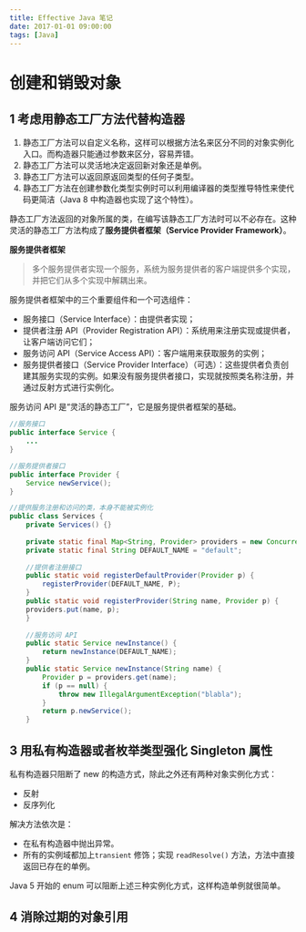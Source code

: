 ```yaml
---
title: Effective Java 笔记
date: 2017-01-01 09:00:00
tags: [Java]
---
```


# 创建和销毁对象

## 1 考虑用静态工厂方法代替构造器

1. 静态工厂方法可以自定义名称，这样可以根据方法名来区分不同的对象实例化入口。而构造器只能通过参数来区分，容易弄错。
2. 静态工厂方法可以灵活地决定返回新对象还是单例。
3. 静态工厂方法可以返回原返回类型的任何子类型。
4. 静态工厂方法在创建参数化类型实例时可以利用编译器的类型推导特性来使代码更简洁（Java 8 中构造器也实现了这个特性）。

静态工厂方法返回的对象所属的类，在编写该静态工厂方法时可以不必存在。这种灵活的静态工厂方法构成了**服务提供者框架（Service Provider Framework）**。

**服务提供者框架**
> 多个服务提供者实现一个服务，系统为服务提供者的客户端提供多个实现，并把它们从多个实现中解耦出来。

服务提供者框架中的三个重要组件和一个可选组件：

- 服务接口（Service Interface）：由提供者实现；
- 提供者注册 API（Provider Registration API）：系统用来注册实现或提供者，让客户端访问它们；
- 服务访问 API（Service Access API）：客户端用来获取服务的实例；
- 服务提供者接口（Service Provider Interface）（可选）：这些提供者负责创建其服务实现的实例。如果没有服务提供者接口，实现就按照类名称注册，并通过反射方式进行实例化。

服务访问 API 是“灵活的静态工厂”，它是服务提供者框架的基础。

```java
//服务接口
public interface Service {
    ...
}

//服务提供者接口
public interface Provider {
    Service newService();
}

//提供服务注册和访问的类，本身不能被实例化
public class Services {
    private Services() {}
    
    private static final Map<String, Provider> providers = new ConcurrentHashMap<String, Provider>();
    private static final String DEFAULT_NAME = "default";
    
    //提供者注册接口
    public static void registerDefaultProvider(Provider p) {
        registerProvider(DEFAULT_NAME, P);
    }
    public static void registerProvider(String name, Provider p) {
    providers.put(name, p);
    }
    
    //服务访问 API
    public static Service newInstance() {
        return newInstance(DEFAULT_NAME);
    }
    public static Service newInstance(String name) {
        Provider p = providers.get(name);
        if (p == null) {
            throw new IllegalArgumentException("blabla");
        }
        return p.newService();
    }
```

## 3 用私有构造器或者枚举类型强化 Singleton 属性

私有构造器只阻断了 new 的构造方式，除此之外还有两种对象实例化方式：

- 反射
- 反序列化

解决方法依次是：

- 在私有构造器中抛出异常。
- 所有的实例域都加上`transient` 修饰；实现 `readResolve()` 方法，方法中直接返回已存在的单例。

Java 5 开始的 enum 可以阻断上述三种实例化方式，这样构造单例就很简单。

## 4 消除过期的对象引用

